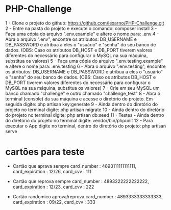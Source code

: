 # PHP-Challenge

1 - Clone o projeto do github: https://github.com/lexarno/PHP-Challenge.git
2 - Entre na pasta do projeto e execute o comando: composer install
3 - Faça uma cópia do arquivo ".env.example" e altere o nome para: .env
4 - Abra o arquivo ".env", encontre os atributos: DB_USERNAME e DB_PASSWORD e atribua a eles o "usuário" e "senha" do seu banco de dados.
(OBS: Caso os atributos DB_HOST e DB_PORT tiverem valores diferentes do necessário para configurar o MySQL na sua máquina, substitua os valores)
5 - Faça uma cópia do arquivo ".env.testing.example" e altere o nome para: .env.testing
6 - Abra o arquivo ".env.testing", encontre os atributos: DB_USERNAME e DB_PASSWORD e atribua a eles o "usuário" e "senha" do seu banco de dados.
(OBS: Caso os atributos DB_HOST e DB_PORT tiverem valores diferentes do necessário para configurar o MySQL na sua máquina, substitua os valores)
7 - Crie em seu MySQL um banco chamado "challenge" e outro chamado "challenge_test"
8 - Abra o terminal (console) da sua máquina e acesse o diretório do projeto. Em seguida digite: php artisan key:generate
9 - Ainda dentro do diretório do projeto no terminal digite: php artisan migrate
10 - Ainda dentro do diretório do projeto no terminal digite: php artisan db:seed
11 - Testes - Ainda dentro do diretório do projeto no terminal digite: vendor/bin/phpunit
12 - Para executar o App digite no terminal, dentro do diretório do projeto: php artisan serve


# cartões para teste

- Cartão que aprava sempre
card_number : 4893111111111111,
card_expiration : 12/26, 
card_cvv : 111

- Cartão que reprova sempre
card_number : 4893222222222222,
card_expiration : 12/23,
card_cvv : 222

- Cartão randomico aprova/reprova
card_number : 4893333333333333,
card_expiration : 09/22,
card_cvv : 333
